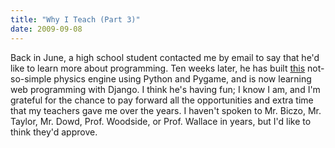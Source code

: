 ```yaml
---
title: "Why I Teach (Part 3)"
date: 2009-09-08
---
```

Back in June, a high school student contacted me by email to say that he'd like to learn more about programming. Ten weeks later, he has built <a href="http://www.youtube.com/watch?v=xNGzRmnv-Q8">this</a> not-so-simple physics engine using Python and Pygame, and is now learning web programming with Django. I think he's having fun; I know I am, and I'm grateful for the chance to pay forward all the opportunities and extra time that my teachers gave me over the years. I haven't spoken to Mr. Biczo, Mr. Taylor, Mr. Dowd, Prof. Woodside, or Prof. Wallace in years, but I'd like to think they'd approve.
